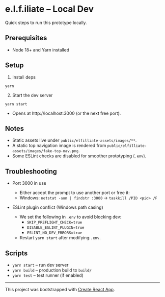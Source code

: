 # e.l.f.iliate – Local Dev

Quick steps to run this prototype locally.

## Prerequisites
- Node 18+ and Yarn installed

## Setup
1) Install deps
```
yarn
```

2) Start the dev server
```
yarn start
```
- Opens at http://localhost:3000 (or the next free port).

## Notes
- Static assets live under `public/elfilliate-assets/images/**`.
- A static top navigation image is rendered from `public/elfilliate-assets/images/fake-top-nav.png`.
- Some ESLint checks are disabled for smoother prototyping (`.env`).

## Troubleshooting
- Port 3000 in use
  - Either accept the prompt to use another port or free it:
  - Windows: `netstat -aon | findstr :3000` → `taskkill /PID <pid> /F`

- ESLint plugin conflict (Windows path casing)
  - We set the following in `.env` to avoid blocking dev:
    - `SKIP_PREFLIGHT_CHECK=true`
    - `DISABLE_ESLINT_PLUGIN=true`
    - `ESLINT_NO_DEV_ERRORS=true`
  - Restart `yarn start` after modifying `.env`.

## Scripts
- `yarn start` – run dev server
- `yarn build` – production build to `build/`
- `yarn test` – test runner (if enabled)

---

This project was bootstrapped with [Create React App](https://github.com/facebook/create-react-app).
